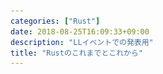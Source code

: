 ```yaml
---
categories: ["Rust"]
date: 2018-08-25T16:09:33+09:00
description: "LLイベントでの発表用"
title: "Rustのこれまでとこれから"
---
```

<section data-markdown
    data-separator="\n===\n"
    data-vertical="\n---\n"
    data-notes="^Note:">
<script type="text/template">

# Rustこれまでとこれから<!-- .element: style="font-size: calc(var(--title-font-size) * 0.8)"-->
----------------------
[Learn Languages 2018 in ODC (LL2018) ](https://llevent.connpass.com/event/95443/)

<!-- .slide: class="center" -->

===

# About Me
---------
![κeenのアイコン](/images/kappa.png) <!-- .element: style="position:absolute;right:0;z-index:-1" width="20%" -->

 * κeen
 * [ちゅーんさんだよー](https://shindanmaker.com/789932)
 * [@blackenedgold](https://twitter.com/blackenedgold)
 * Github: [KeenS](https://github.com/KeenS)
 * [Idein Inc.](https://idein.jp/)のエンジニア
  + Rustで開発してるよ
 * Lisp, ML, Rust, Shell Scriptあたりを書きます

===
# 今日話すこと
-------------

* X Rustの勉強法
* X Rust言語の紹介
* O Rustの歩み
* O Rustの開発体制

===
# Rustとは
----------

* システムプログラミング言語
* 安定性、信頼性が売り
* 2015年に[1.0リリース](https://blog.rust-lang.org/2015/05/15/Rust-1.0.html)
  + ~~いつまで20年ものの言語使ってるの~~
* 大体の便利な言語機能を取り入れてる
* 所有権システムにより **GCがない**
  * コンパイラが `free` を自動挿入

===

```rust
// ジェネリクス+トレイト境界
// move セマンティクス
fn dup<T: Clone>(t: T) -> (T, T) {
    // タプルあるよ
    (t.clone(), t)
}

fn main() {
    // マクロ
    let vec = vec![1, 2, 3];
    // パターンマッチで分配束縛
    let (v1, v2) = dup(vec);
    // 雑にデータ型を印字できる
    println!("v1: {:?}, v2: {:?}", v1, v2);
    // `v1`, `v2`はコンパイラが勝手にfreeしてくれる
    // (`vec`はmoveしてるのでそもそも関係ない)
}

```

===

# 特徴
------

* エルゴノミクスに拘った設計
  + explicitな言語
* 後方互換を大事に
  + SemVerベースの管理
  + バージョンアップでコードが壊れることは殆ど無い
* 学習難易度は高め

===
# 学習難易度
----------------

* 難しい(直球)
* 悪い難しさではない
  + プログラミング本来の難しさ
* その代わり学習補助が手厚い
 + エラーメッセージが親切
 + 公式ドキュメントがよく出来てる

===

![Rustの学習曲線の図](/images/ll_rust/rust_learning_curve.png) <!-- .element: style="width:100%;height:100%;" -->

===
# ドキュメント文化
-----------------

* [The Rust Programming Language](https://doc.rust-lang.org/book/)がよく出来てる
* 他にも[Rust by Example](https://doc.rust-lang.org/rust-by-example/index.html)、[Rustnomicon](https://doc.rust-lang.org/nomicon/index.html)、[The Unstable Book](https://doc.rust-lang.org/unstable-book/index.html)などなど
* 全クレート(ライブラリ)のドキュメントも[ある](https://docs.rs/)
* [This Week in Rust](https://this-week-in-rust.org/)などのニュースレター

===

# 日本
------

* ドキュメントの和訳とか頑張ってる
  + [Rustの日本語ドキュメント/Japanese Docs for Rust](https://doc.rust-jp.rs/)
* [Slackコミュニティ](http://rust-jp.herokuapp.com/)
* [勉強会](https://rust.connpass.com/)
  + [初心者向けハンズオン](https://rust.connpass.com/event/56275/)なども
* などなど

===
# Rustの開発体制
---------------

* コミュニティベースの開発
  + [担当チーム](https://www.rust-lang.org/ja-JP/team.html)などあり組織的
* Mozillaが開発を支援
  + 「Mozillaが作った言語」ではない
* [RFC](https://github.com/rust-lang/rfcs)で言語機能を決める
  + 意思決定がオープン
* 6週間ごとにリリース
  + stable, beta, nightlyの3チャネルのサイクル
  + 新機能はfeature gateで一旦試してからbeta, stableに降ってくる

===

![Rustの開発サイクル](/images/ll_rust/rust_dev_cicle.png) <!-- .element: style="width:100%;height:100%;" -->

===
# 意思決定とか
-------------

* サーベイしてデータドリブンで注力領域を決めてる
  + [Survey 2017](https://blog.rust-lang.org/2017/09/05/Rust-2017-Survey-Results.html)
  + [2018](https://blog.rust-lang.org/2018/08/08/survey.html)もやってる([和訳](https://docs.google.com/forms/d/e/1FAIpQLSeueHtp6L0hPGy6h9tUxgNEnUv1xBxBqBdJlHsKCCx37yGMug/viewform)もあるよ)
* サーベイの結果Domain Working Groupが[発足](https://internals.rust-lang.org/t/announcing-the-2018-domain-working-groups/6737)
* WGのミーティングなども公開されてる
  + [GitHub](https://github.com/rust-lang-nursery/wg-net)
  + 徹底的にオープンだよね。

===

## 4つのWorking Groupとその目標

<style>
#grid-container .box26 {
    position: relative;
    margin: 0.5em 1em;
    padding: 0.5em 1em;
    border: solid 3px #000;
    border-radius: 8px;
}
#grid-container .box26 .box-title {
    position: absolute;
    display: inline-block;
    top: -13px;
    left: 10px;
    padding: 0 9px;
    line-height: 1;
    font-size: 24px;
    background: #FFF;
    font-weight: bold;
}
#grid-container .box26 p {
    margin: 0;
    padding: 0;
}
</style>

<div style="display:grid;grid-template-rows: 100% 1fr;grid-template-columns: 50% 1fr;" id="grid-container">
   <div style="grid-row:1/2;grid-column:1/2" class="box26">
       <span class="box-title"><a href="https://github.com/rust-lang-nursery/wg-net">Network</a></span>
       <p> 非同期、IoT、ウェブの3つに注力</p>
   </div>
   <div style="grid-row:1/2;grid-column:2/3" class="box26">
       <span class="box-title"><a href="https://github.com/rust-lang-nursery/cli-wg">CLI</a></span>
       <p>クロスプラットフォームでよくテストされてモダンなCLIツールを作れるように</p>
   </div>
   <div style="grid-row:2/3;grid-column:1/2" class="box26">
       <span class="box-title"><a href="https://github.com/rustwasm/team">WASM</a></span>
       <p>Rustを最高のWASM開発言語にする</p>
   </div>
   <div style="grid-row:2/3;grid-column:2/3" class="box26">
       <span class="box-title"><a href="https://github.com/rust-embedded/wg">Embed</a></span>
       <p>組み込みプログラミングをもっと簡単に</p>
   </div>
</div>



===

# 最近の話題
--------------

* SIMD Intrinsic
* メモリアロケータが選択可能に
* 非同期
  + futureやasync/awaitなど
* Generic Associated Type
  + [Chalkプロジェクト](https://github.com/rust-lang-nursery/chalk)
  + 雑にいうとProlog処理系をコンパイル時に動かす
* Compile Time Function Execution
  + [Miriプロジェクト](https://github.com/solson/miri)
  + 雑に言うとRustインタプリタをコンパイル時に動かす

===

# SIMD

``` rust
#[cfg(all(any(target_arch = "x86", target_arch = "x86_64"),
      target_feature = "avx2"))]
fn foo() {
    #[cfg(target_arch = "x86")]
    use std::arch::x86::_mm256_add_epi64;
    #[cfg(target_arch = "x86_64")]
    use std::arch::x86_64::_mm256_add_epi64;

    unsafe {
        _mm256_add_epi64(...);
    }
}
```
===

# メモリアロケータ

``` rust
use std::alloc::System;

#[global_allocator]
static GLOBAL: System = System;

fn main() {
    let mut v = Vec::new();
    // This will allocate memory using the system allocator.
    v.push(1);
}
```

===

# Rustのこれから
<!-- .slide: class="center" -->

===

# Rust 2018 Edition

<!-- .slide: class="center" -->

===

# Rust 2018
-----------

* 言語に非互換アップデート入るよ
  + キーワードの追加とか
* 今までのを2015、新しいのを2018と呼ぶ
 +  Rust 2015: stability
 +  Rust 2018: productivity
* C++ 17みたいなノリで3年に1度更新される
*  互換性はないけど相互運用性はある
  + コンパイラは2015と2018同時サポート
  + フロントエンドレベルでの変更なので2015と2018は混ぜて使える
* さらに移行ツールも提供されてる

===
# 変わるところ
-------------

* 新規構文
  + async/await
    - 非同期処理が言語組み込みに
  + `try`
    - 例外処理が柔軟に
* ライフタイムの省略や自動推論などの強化
* 2015も継続して改善される
  + 急に大きく変わる訳ではない
  + 2018の機能が既に入っているものも
* いままでの変更のまとめ的な意味もある
  + [edition guide](https://rust-lang-nursery.github.io/edition-guide/introduction.html)で2015(1.0.0)との差分が見れる

===
# まとめ
--------

* Rustは新しい言語だよ
* Rustはオープンな開発体制をしてるよ
* アウトリーチの努力がすごいよ
* 今も継続的に改善されてるよ

</script>
</section>
